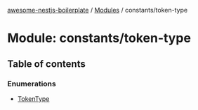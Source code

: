 [awesome-nestjs-boilerplate](../README.md) / [Modules](../modules.md) / constants/token-type

# Module: constants/token-type

## Table of contents

### Enumerations

- [TokenType](../enums/constants_token_type.TokenType.md)
